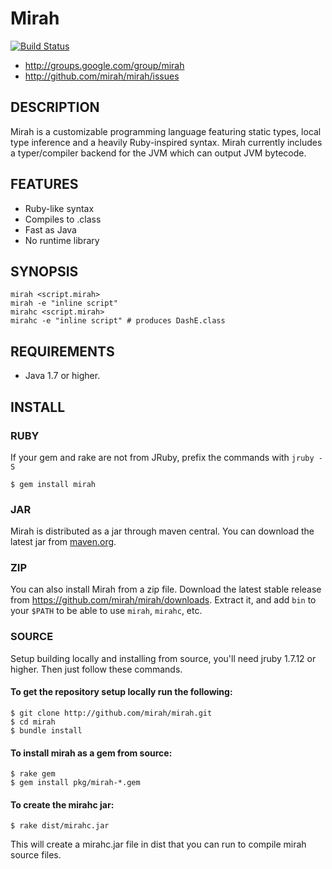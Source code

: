 Mirah
================

[![Build Status](https://secure.travis-ci.org/mirah/mirah.png)](http://travis-ci.org/mirah/mirah)

* http://groups.google.com/group/mirah
* http://github.com/mirah/mirah/issues


DESCRIPTION
-----------------

Mirah is a customizable programming language featuring static types,
local type inference and a heavily Ruby-inspired syntax. Mirah
currently includes a typer/compiler backend for the JVM which can
output JVM bytecode.


FEATURES
-----------------

* Ruby-like syntax
* Compiles to .class
* Fast as Java
* No runtime library


SYNOPSIS
-----------------

    mirah <script.mirah>
    mirah -e "inline script"
    mirahc <script.mirah>
    mirahc -e "inline script" # produces DashE.class


REQUIREMENTS
-----------------

* Java 1.7 or higher.


INSTALL
-----------------

### RUBY

If your gem and rake are not from JRuby, prefix the commands with `jruby -S`

    $ gem install mirah

### JAR

Mirah is distributed as a jar through maven central. You can download the latest jar from
[maven.org](http://search.maven.org/#search%7Cga%7C1%7Cg%3A%22org.mirah%22%20a%3A%22mirah%22).

### ZIP

You can also install Mirah from a zip file. Download the latest stable
release from https://github.com/mirah/mirah/downloads. 
Extract it, and add `bin` to your `$PATH` to be able to use `mirah`, `mirahc`, etc.

### SOURCE

Setup building locally and installing from source, you'll need jruby 1.7.12 or
higher. Then just follow these commands.

#### To get the repository setup locally run the following:

    $ git clone http://github.com/mirah/mirah.git
    $ cd mirah
    $ bundle install

#### To install mirah as a gem from source:

    $ rake gem
    $ gem install pkg/mirah-*.gem

#### To create the mirahc jar:

    $ rake dist/mirahc.jar

This will create a mirahc.jar file in dist that you can run to compile mirah source files.
